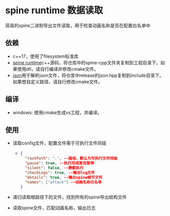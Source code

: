 # spine runtime 数据读取

简易的spine二进制导出文件读取，用于检查动画名称是否在配置白名单中

## 依赖
- c++17，使用了filesystem标准库
- [spine runtime]c++源码，将仓库中的spine-cpp文件夹复制到工程目录下。如果使用dll，请自行编译并修改cmake文件。
- [json]用于解析json文件，将仓库中release的json.hpp复制到include目录下。如果想自定义路径，请自行修改cmake文件。

## 编译
- windows: 使用cmake生成vs工程，并编译。

## 使用
- 读取config文件，配置文件需于可执行文件同级
    
    - ``` json
      {
        "rootPath": ".", --路径，默认为可执行文件同级
        "pause": true, --执行完成是否暂停
        "silent": false, --静默执行
        "checkLogs": true, --输出log文件
        "details": true, --输出spine细节文件
        "names": ["attack"] --动画名称白名单
      }
      ```

- 递归读取根路径下的文件，找到所有的spine导出结构文件

- 读取spine文件，匹配动画名称，输出日志

  

[spine runtime]: https://github.com/EsotericSoftware/spine-runtimes/tree/4.2/spine-cpp
[json]: https://github.com/nlohmann/json
